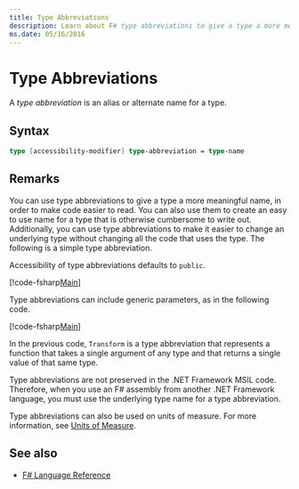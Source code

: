 ```yaml
---
title: Type Abbreviations
description: Learn about F# type abbreviations to give a type a more meaningful name in order to make code easier to read.
ms.date: 05/16/2016
---
```

# Type Abbreviations

A *type abbreviation* is an alias or alternate name for a type.

## Syntax

```fsharp
type [accessibility-modifier] type-abbreviation = type-name
```

## Remarks

You can use type abbreviations to give a type a more meaningful name, in order to make code easier to read. You can also use them to create an easy to use name for a type that is otherwise cumbersome to write out. Additionally, you can use type abbreviations to make it easier to change an underlying type without changing all the code that uses the type. The following is a simple type abbreviation.

Accessibility of type abbreviations defaults to `public`.

[!code-fsharp[Main](../../../samples/snippets/fsharp/lang-ref-1/snippet2301.fs)]

Type abbreviations can include generic parameters, as in the following code.

[!code-fsharp[Main](../../../samples/snippets/fsharp/lang-ref-1/snippet2302.fs)]

In the previous code, `Transform` is a type abbreviation that represents a function that takes a single argument of any type and that returns a single value of that same type.

Type abbreviations are not preserved in the .NET Framework MSIL code. Therefore, when you use an F# assembly from another .NET Framework language, you must use the underlying type name for a type abbreviation.

Type abbreviations can also be used on units of measure. For more information, see [Units of Measure](units-of-measure.md).

## See also

- [F# Language Reference](index.md)